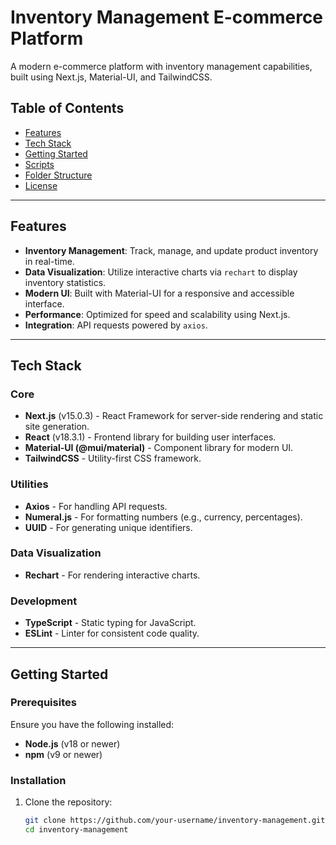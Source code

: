 # Inventory Management E-commerce Platform

A modern e-commerce platform with inventory management capabilities, built using Next.js, Material-UI, and TailwindCSS.

## Table of Contents
- [Features](#features)
- [Tech Stack](#tech-stack)
- [Getting Started](#getting-started)
- [Scripts](#scripts)
- [Folder Structure](#folder-structure)
- [License](#license)

---

## Features
- **Inventory Management**: Track, manage, and update product inventory in real-time.
- **Data Visualization**: Utilize interactive charts via `rechart` to display inventory statistics.
- **Modern UI**: Built with Material-UI for a responsive and accessible interface.
- **Performance**: Optimized for speed and scalability using Next.js.
- **Integration**: API requests powered by `axios`.

---

## Tech Stack
### Core
- **Next.js** (v15.0.3) - React Framework for server-side rendering and static site generation.
- **React** (v18.3.1) - Frontend library for building user interfaces.
- **Material-UI (@mui/material)** - Component library for modern UI.
- **TailwindCSS** - Utility-first CSS framework.

### Utilities
- **Axios** - For handling API requests.
- **Numeral.js** - For formatting numbers (e.g., currency, percentages).
- **UUID** - For generating unique identifiers.

### Data Visualization
- **Rechart** - For rendering interactive charts.

### Development
- **TypeScript** - Static typing for JavaScript.
- **ESLint** - Linter for consistent code quality.

---

## Getting Started
### Prerequisites
Ensure you have the following installed:
- **Node.js** (v18 or newer)
- **npm** (v9 or newer)

### Installation
1. Clone the repository:
   ```bash
   git clone https://github.com/your-username/inventory-management.git
   cd inventory-management
